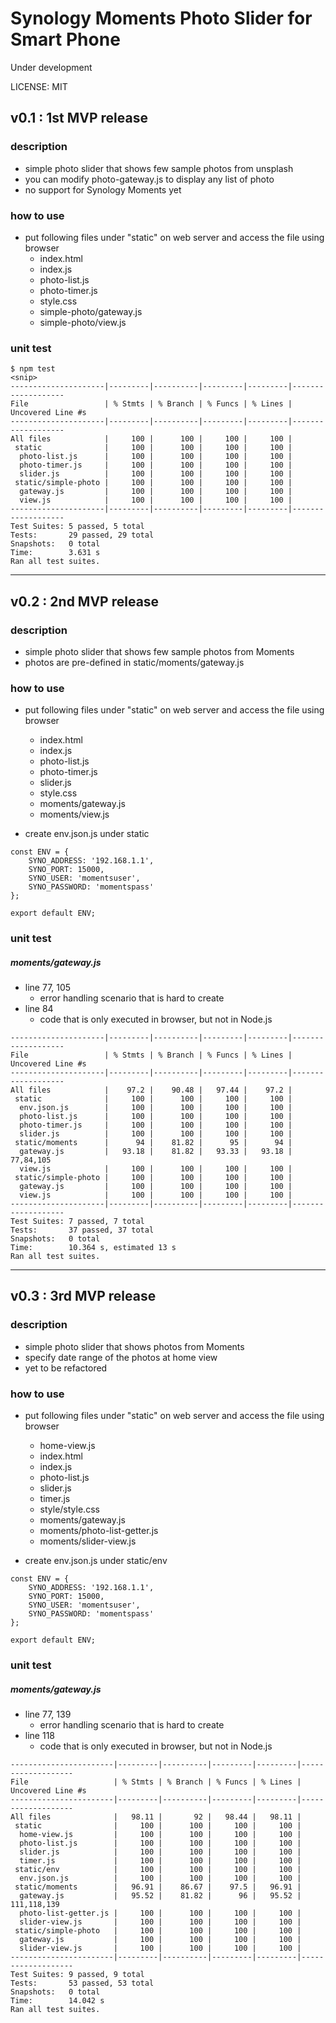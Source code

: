 # Synology Moments Photo Slider for Smart Phone

Under development

LICENSE: MIT

## v0.1 : 1st MVP release

### description

- simple photo slider that shows few sample photos from unsplash
- you can modify photo-gateway.js to display any list of photo
- no support for Synology Moments yet

### how to use

- put following files under "static" on web server and access the file using browser
  - index.html
  - index.js
  - photo-list.js
  - photo-timer.js
  - style.css
  - simple-photo/gateway.js
  - simple-photo/view.js

### unit test

```
$ npm test
<snip>
---------------------|---------|----------|---------|---------|-------------------
File                 | % Stmts | % Branch | % Funcs | % Lines | Uncovered Line #s 
---------------------|---------|----------|---------|---------|-------------------
All files            |     100 |      100 |     100 |     100 |                   
 static              |     100 |      100 |     100 |     100 |                   
  photo-list.js      |     100 |      100 |     100 |     100 |                   
  photo-timer.js     |     100 |      100 |     100 |     100 |                   
  slider.js          |     100 |      100 |     100 |     100 |                   
 static/simple-photo |     100 |      100 |     100 |     100 |                   
  gateway.js         |     100 |      100 |     100 |     100 |                   
  view.js            |     100 |      100 |     100 |     100 |                   
---------------------|---------|----------|---------|---------|-------------------
Test Suites: 5 passed, 5 total
Tests:       29 passed, 29 total
Snapshots:   0 total
Time:        3.631 s
Ran all test suites.
```


---

## v0.2 : 2nd MVP release

### description

- simple photo slider that shows few sample photos from Moments
- photos are pre-defined in static/moments/gateway.js

### how to use

- put following files under "static" on web server and access the file using browser
  - index.html
  - index.js
  - photo-list.js
  - photo-timer.js
  - slider.js
  - style.css
  - moments/gateway.js
  - moments/view.js

- create env.json.js under static

```
const ENV = {
    SYNO_ADDRESS: '192.168.1.1',
    SYNO_PORT: 15000,
    SYNO_USER: 'momentsuser',
    SYNO_PASSWORD: 'momentspass'
};

export default ENV;
```

### unit test

##### moments/gateway.js
- line 77, 105
  - error handling scenario that is hard to create
- line 84
  - code that is only executed in browser, but not in Node.js

```
---------------------|---------|----------|---------|---------|-------------------
File                 | % Stmts | % Branch | % Funcs | % Lines | Uncovered Line #s 
---------------------|---------|----------|---------|---------|-------------------
All files            |    97.2 |    90.48 |   97.44 |    97.2 |                   
 static              |     100 |      100 |     100 |     100 |                   
  env.json.js        |     100 |      100 |     100 |     100 |                   
  photo-list.js      |     100 |      100 |     100 |     100 |                   
  photo-timer.js     |     100 |      100 |     100 |     100 |                   
  slider.js          |     100 |      100 |     100 |     100 |                   
 static/moments      |      94 |    81.82 |      95 |      94 |                   
  gateway.js         |   93.18 |    81.82 |   93.33 |   93.18 | 77,84,105         
  view.js            |     100 |      100 |     100 |     100 |                   
 static/simple-photo |     100 |      100 |     100 |     100 |                   
  gateway.js         |     100 |      100 |     100 |     100 |                   
  view.js            |     100 |      100 |     100 |     100 |                   
---------------------|---------|----------|---------|---------|-------------------
Test Suites: 7 passed, 7 total
Tests:       37 passed, 37 total
Snapshots:   0 total
Time:        10.364 s, estimated 13 s
Ran all test suites.
```

---

## v0.3 : 3rd MVP release

### description

- simple photo slider that shows photos from Moments
- specify date range of the photos at home view
- yet to be refactored

### how to use

- put following files under "static" on web server and access the file using browser
  - home-view.js
  - index.html
  - index.js
  - photo-list.js
  - slider.js
  - timer.js
  - style/style.css
  - moments/gateway.js
  - moments/photo-list-getter.js
  - moments/slider-view.js

- create env.json.js under static/env

```
const ENV = {
    SYNO_ADDRESS: '192.168.1.1',
    SYNO_PORT: 15000,
    SYNO_USER: 'momentsuser',
    SYNO_PASSWORD: 'momentspass'
};

export default ENV;
```

### unit test

##### moments/gateway.js
- line 77, 139
  - error handling scenario that is hard to create
- line 118
  - code that is only executed in browser, but not in Node.js

```
-----------------------|---------|----------|---------|---------|-------------------
File                   | % Stmts | % Branch | % Funcs | % Lines | Uncovered Line #s 
-----------------------|---------|----------|---------|---------|-------------------
All files              |   98.11 |       92 |   98.44 |   98.11 |                   
 static                |     100 |      100 |     100 |     100 |                   
  home-view.js         |     100 |      100 |     100 |     100 |                   
  photo-list.js        |     100 |      100 |     100 |     100 |                   
  slider.js            |     100 |      100 |     100 |     100 |                   
  timer.js             |     100 |      100 |     100 |     100 |                   
 static/env            |     100 |      100 |     100 |     100 |                   
  env.json.js          |     100 |      100 |     100 |     100 |                   
 static/moments        |   96.91 |    86.67 |    97.5 |   96.91 |                   
  gateway.js           |   95.52 |    81.82 |      96 |   95.52 | 111,118,139       
  photo-list-getter.js |     100 |      100 |     100 |     100 |                   
  slider-view.js       |     100 |      100 |     100 |     100 |                   
 static/simple-photo   |     100 |      100 |     100 |     100 |                   
  gateway.js           |     100 |      100 |     100 |     100 |                   
  slider-view.js       |     100 |      100 |     100 |     100 |                   
-----------------------|---------|----------|---------|---------|-------------------
Test Suites: 9 passed, 9 total
Tests:       53 passed, 53 total
Snapshots:   0 total
Time:        14.042 s
Ran all test suites.

```
